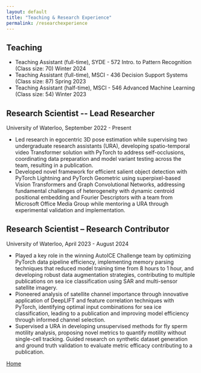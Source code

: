 ```yaml
---
layout: default
title: "Teaching & Research Experience"
permalink: /researchexperience
---
```


## Teaching

- Teaching Assistant (full-time), SYDE - 572 Intro. to Pattern Recognition (Class size: 70) Winter 2024
- Teaching Assistant (full-time), MSCI - 436 Decision Support Systems (Class size: 87) Spring 2023
- Teaching Assistant (half-time), MSCI - 546 Advanced Machine Learning (Class size: 54) Winter 2023

## Research Scientist -- Lead Researcher 

University of Waterloo, September 2022 - Present

- Led research in egocentric 3D pose estimation while supervising two undergraduate research assistants (URA), developing spatio-temporal video Transformer solution with PyTorch to address self-occlusions, coordinating data preparation and model variant testing across the team, resulting in a publication.
- Developed novel framework for efficient salient object detection with PyTorch Lightning and PyTorch Geometric using superpixel-based Vision Transformers and Graph Convolutional Networks, addressing fundamental challenges of heterogeneity with dynamic centroid positional embedding and Fourier Descriptors with a team from Microsoft Office Media Group while mentoring a URA through experimental validation and implementation.


## Research Scientist – Research Contributor

University of Waterloo, April 2023 - August 2024

- Played a key role in the winning AutoICE Challenge team by optimizing PyTorch data pipeline efficiency, implementing  memory parsing techniques that reduced model training time from 8 hours to 1 hour, and developing robust data augmentation strategies, contributing to multiple publications on sea ice classification using SAR and multi-sensor satellite imagery.
- Pioneered analysis of satellite channel importance through innovative application of DeepLIFT and feature correlation techniques with PyTorch, identifying optimal input combinations for sea ice classification, leading to a publication and improving model efficiency through informed channel selection.
- Supervised a URA in developing unsupervised methods for fly sperm motility analysis, proposing novel metrics to quantify motility without single-cell tracking. Guided research on synthetic dataset generation and ground truth validation to evaluate metric efficacy contributing to a publication.




[Home](./)
